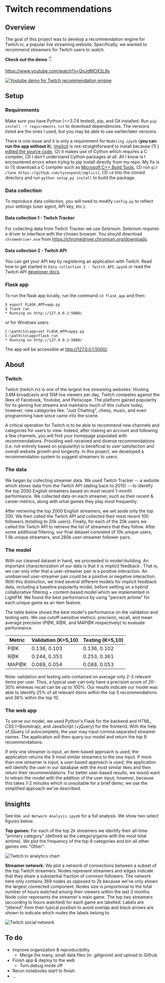 # Twitch recommendations

## Overview

The goal of this project was to develop a recommendation engine for Twitch.tv, a popular live streaming website. Specifically, we wanted to recommend streamers for Twitch users to watch. 

**Check out the demo** 👇

https://www.youtube.com/watch?v=QnJdMOX2L9s

[![Youtube demo for Twitch recommendation engine](https://img.youtube.com/vi/QnJdMOX2L9s/0.jpg)](https://www.youtube.com/watch?v=QnJdMOX2L9s)

## Setup
### Requirements
Make sure you have Python (==3.7.6 tested), pip, and Git installed. Run `pip install -r requirements.txt` to download dependencies. The versions listed are the ones I used, but you may be able to use earlier/later versions.

There is one issue and it is only a requirement for `Modeling.ipynb` (**you can run the app without it**); [Implicit](https://github.com/benfred/implicit) is not-straightforward to install because (1) [I edited the source code](https://github.com/tysonpond/implicit), (2) it makes use of Cython which requires a C compiler, (3) I don't understand Cython packages at all. All I know is I encountered errors when trying to pip install directly from my repo. My fix is to (1) download a C compiler such as [Microsoft C++ Build Tools](https://visualstudio.microsoft.com/visual-cpp-build-tools/), (2) run `git clone https://github.com/tysonpond/implicit`, (3) `cd` into the cloned directory and run `python setup.py install` to build the package.

### Data collection
To reproduce data collection, you will need to modify `config.py` to reflect your settings (user agent, API key, etc.). 
#### Data collection 1 - Twitch Tracker
For collecting data from Twitch Tracker we use *Selenium*. Selenium requires a driver to interface with the chosen browser. You should download `chromedriver.exe` from https://chromedriver.chromium.org/downloads.

#### Data collection 2 - Twitch API
You can get your API key by registering an application with Twitch. Read how to get started in `Data collection 2 - Twitch API.ipynb` or read the Twitch API [developer docs](https://dev.twitch.tv/docs/api).  

### Flask app
To run the flask app locally, run the command `cd flask_app` and then:

```
$ export FLASK_APP=app.py
$ flask run
* Running on http://127.0.0.1:5000/
```

or for Windows users
```
C:\path\to\app>set FLASK_APP=appy.py
C:\path\to\app>flask run
* Running on http://127.0.0.1:5000/
```

The app will be accessible at http://127.0.0.1:5000/.

## About
### Twitch
Twitch (twitch.tv) is one of the largest live streaming websites. Hosting 3.8M broadcasts and 15M live viewers per day, Twitch competes against the likes of Facebook, Youtube, and Periscope. The platform gained popularity for its gaming live streams and maintains much of this culture today; however, new categories like: "Just Chatting", chess, music, and even programming have since came into the scene.

A critical operation for Twitch is to be able to recommend new channels and categories for users to view. Indeed, after making an account and following a few channels, you will find your homepage populated with recommendations. Providing well-received and diverse recommendations (i.e. not entirely based on popularity) is beneficial to user satisfaction and overall website growth and longevity. In this project, we developed a recommendation system to suggest streamers to users.

### The data
We began by collecting streamer data. We used Twitch Tracker -- a website which stores data from the Twitch API (dating back to 2015) -- to identify the top 2000 English streamers based on most recent 1-month performance. We collected data on each streamer, such as their recent & career metrics, along with what games they play most frequently.

After retrieving the top 2000 English streamers, we set aside only the top 200. We then called the Twitch API and collected their most recent 100 followers (totalling to 20k users). Finally, for each of the 20k users we called the Twitch API to retrieve the list of streamers that they follow. After some additional filtering, our final dataset consisted of 10k unique users, 1.9k unique streamers, and 280k user-streamer follower pairs.

### The model
With our cleaned dataset in hand, we proceeded to model-building. An important characterization of our data is that it is implicit feedback . That is, we can only infer that a user-streamer pair is a positive interaction. An unobserved user-streamer pair could be a positive or negative interaction. With this distinction, we tried several different models for implicit feedback data, including a baseline popularity model, before settling on a hybrid collaborative filtering + content-based model which we implemented in LightFM. We found the best performance by using "percent airtime" for each unique game as an item feature.

The table below shows the best model's performance on the validation and testing sets. We use cutoff-sensitive metrics: precision, recall, and mean average precision (P@K, R@K, and MAP@K respectively) to evaluate performance. 

| Metric | Validation (K=5,10)  | Testing (K=5,10) |
|--------------|-------|-------|
| P@K          | 0.136, 0.103 | 0.136, 0.102 | 
| R@K          | 0.244, 0.353 | 0.253, 0.361 |
| MAP@K        | 0.089, 0.054 | 0.088, 0.053 |

Note: validation and testing sets contained on average only 2-3 relevant items per user. Thus, a typical user can only have a precision score of 20-30% whereas recall can be up to 100%. Our results indicate our model was able to identify 25% of all relevant items within the top 5 recommendations and 36% within the top 10.

### The web app
To serve our model, we used Python's Flask for the backend and HTML, CSS (+Bootstrap), and JavaScript (+jQuery) for the frontend. With the help of jQuery UI autocomplete, the user may input comma separated streamer names. The application will then query our model and return the top 9 recommendations.

If only one streamer is input, an item-based approach is used; the application returns the 9 most similar streamers to the one input. If more than one streamer is input, a user-based approach is used; the application will identify the user in our database with the most similar likes and then return their recommendations. For better user-based results, we would want to retrain the model with the addition of the user input; however, because this takes 1-2 minutes which is unsuitable for a brief demo, we use the simplified approach we've described.

## Insights
See `EDA and Network Analysis.ipynb` for a full analysis. We show two select figures below.

**Top games:** For each of the top 2k streamers we identify their all-time "primary category" (defined as the category/game with the most total airtime). We plot the frequency of the top 9 categories and bin all other games into "Other".

![Twitch.tv analytics chart](figures/top_games.png)


**Streamer network:** We plot a network of connections between a subset of the top Twitch streamers. Nodes represent streamers and edges indicate that they share a substantial fraction of common followers. The network here only contains 369 nodes as opposed to 2k because we've only shown the largest connected component. Nodes size is proportional to the total number of hours watched among their viewers within the last 3 months. Node color represents the streamer's main game. The top two streamers (according to hours watched) for each game are labelled. Labels are "jittered" from their typical position to avoid overlap and black arrows are shown to indicate which nodes the labels belong to.

![Twitch social network](figures/network.png)

## To do 
- Improve organization & reproducibility
   - Merge the many, small data files (in .gitignore) and upload to Github
- Finish app & deploy to the web
   - Turn debug mode off
- Rerun notebooks start to finish
- ...